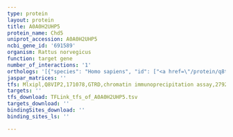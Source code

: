 ```yaml
---
type: protein
layout: protein
title: A0A0H2UHP5
protein_name: Chd5
uniprot_accession: A0A0H2UHP5
ncbi_gene_id: '691589'
organism: Rattus norvegicus
function: target gene
number_of_interactions: '1'
orthologs: '[{"species": "Homo sapiens", "id": ["<a href=\"/protein/q8tdi0\">Q8TDI0</a>"]}, {"species": "Danio rerio", "id": ["A0A0R4IJ89"]}, {"species": "Mus musculus", "id": ["E9PYL1"]}, {"species": "Caenorhabditis elegans", "id": ["<a href=\"/protein/g5ebz4\">G5EBZ4</a>", "<a href=\"/protein/q22516\">Q22516</a>"]}, {"species": "Drosophila melanogaster", "id": ["M9PIA6"]}]'
jaspar_matrices: ''
tfs: Mlxipl,Q8VIP2,171078,GTRD,chromatin immunoprecipitation assay,27924024%5Buid%5D,No
targets: ''
tfs_download: TFLink_tfs_of_A0A0H2UHP5.tsv
targets_download: ''
bindingSites_download: ''
binding_sites_ls: ''

---
```

